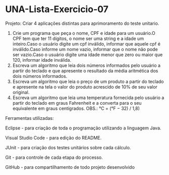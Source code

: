 # UNA-Lista-Exercicio-07
Projeto: Criar 4 aplicações distintas para aprimoramento do teste unitario.
1. Crie um programa que peça o nome, CPF e idade para um usuário.O CPF tem que ter 11 dígitos, o nome ser uma string e a idade um inteiro.Caso o usuário digite um cpf inválido, informar que aquele cpf é inválido.Caso informe um nome vazio, informar que o nome não pode ser vazio.Caso o usuário digite uma idade menor que zero ou maior que 120, informar idade inválida.
2. Escreva um algoritmo que leia dois números informados pelo usuário a partir do teclado e que apresente o resultado da média aritmética dos dois números informados.
3. Escreva um algoritmo que leia o preço de um produto a partir do teclado e apresente na tela o valor do produto acrescido de 10% de seu valor original.
4. Escreva um algoritmo que leia uma temperatura fornecida pelo usuário a partir do  teclado em graus Fahrenheit e a converta para o seu equivalente em graus centígrados. OBS.: °C = (°F − 32) / 1,8)


Ferramentas utilizadas:

Eclipse - para criação de toda o programação utilizando a linguagem Java.

Visual Studio Code - para edição do README.

JUnit - para criação dos testes unitários sobre cada cálculo.

Git - para controle de cada etapa do processo.

GitHub - para compartilhamento de todo projeto desenvolvido

